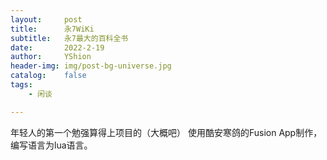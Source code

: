 ```yaml
---
layout:     post
title:      永7WiKi
subtitle:   永7最大的百科全书
date:       2022-2-19
author:     YShion
header-img: img/post-bg-universe.jpg
catalog:    false
tags:
    - 闲谈

---
```

年轻人的第一个勉强算得上项目的（大概吧）
使用酷安寒鸽的Fusion App制作，编写语言为lua语言。
